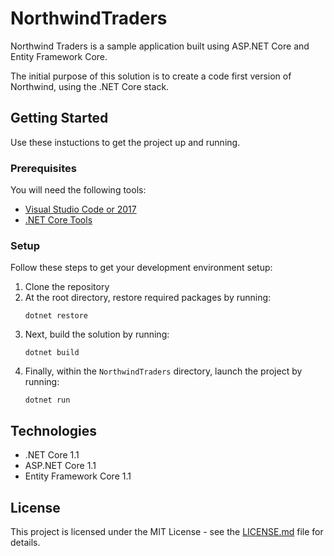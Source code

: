 # NorthwindTraders

Northwind Traders is a sample application built using ASP.NET Core and Entity Framework Core.

The initial purpose of this solution is to create a code first version of Northwind, using the .NET Core stack.


## Getting Started
Use these instuctions to get the project up and running.

### Prerequisites
You will need the following tools:

* [Visual Studio Code or 2017](https://www.visualstudio.com/downloads/)
* [.NET Core Tools](https://www.microsoft.com/net/download/core)

### Setup
Follow these steps to get your development environment setup:

  1. Clone the repository
  2. At the root directory, restore required packages by running:
     ```
     dotnet restore
     ```
  3. Next, build the solution by running:
     ```
     dotnet build
     ```
  4. Finally, within the `NorthwindTraders` directory, launch the project by running:
     ```
     dotnet run
     ```
 

## Technologies
* .NET Core 1.1
* ASP.NET Core 1.1
* Entity Framework Core 1.1

## License

This project is licensed under the MIT License - see the [LICENSE.md](https://github.com/JasonGT/NorthwindTraders/blob/master/LICENSE.md) file for details.
